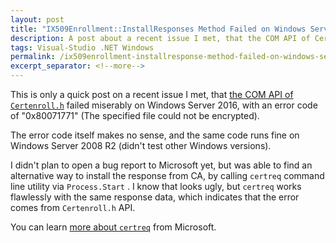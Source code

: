 ```yaml
---
layout: post
title: "IX509Enrollment::InstallResponses Method Failed on Windows Server 2016"
description: A post about a recent issue I met, that the COM API of Certenroll.h failed miserably on Windows Server 2016, with an error code of "0x80071771".
tags: Visual-Studio .NET Windows
permalink: /ix509enrollment-installresponse-method-failed-on-windows-server-2016-fd1a7c1a7b33
excerpt_separator: <!--more-->
---
```

This is only a quick post on a recent issue I met, that [the COM API of `Certenroll.h`](https://docs.microsoft.com/windows/desktop/api/certenroll/nf-certenroll-ix509enrollment-installresponse) failed miserably on Windows Server 2016, with an error code of "0x80071771" (The specified file could not be encrypted).
<!--more-->

The error code itself makes no sense, and the same code runs fine on Windows Server 2008 R2 (didn't test other Windows versions).

I didn't plan to open a bug report to Microsoft yet, but was able to find an alternative way to install the response from CA, by calling `certreq` command line utility via `Process.Start` . I know that looks ugly, but `certreq` works flawlessly with the same response data, which indicates that the error comes from `Certenroll.h` API.

You can learn [more about `certreq`](https://docs.microsoft.com/windows-server/administration/windows-commands/certreq_1) from Microsoft.
